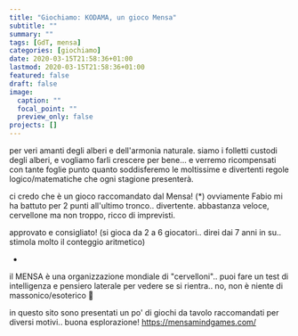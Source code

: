 ```yaml
---
title: "Giochiamo: KODAMA, un gioco Mensa"
subtitle: ""
summary: ""
tags: [GdT, mensa]
categories: [giochiamo]
date: 2020-03-15T21:58:36+01:00
lastmod: 2020-03-15T21:58:36+01:00
featured: false
draft: false
image:
  caption: ""
  focal_point: ""
  preview_only: false
projects: []
---
```


per veri amanti degli alberi e dell'armonia naturale.
siamo i folletti custodi degli alberi, e vogliamo farli crescere per bene... e verremo ricompensati con tante foglie punto quanto soddisferemo le moltissime e divertenti regole logico/matematiche che ogni stagione presenterà.

ci credo che è un gioco raccomandato dal Mensa! (*)
ovviamente Fabio mi ha battuto per 2 punti all'ultimo tronco.. divertente. abbastanza veloce, cervellone ma non troppo, ricco di imprevisti.

approvato e consigliato! (si gioca da 2 a 6 giocatori.. direi dai 7 anni in su.. stimola molto il conteggio aritmetico)

*
il MENSA è una organizzazione mondiale di "cervelloni".. puoi fare un test di intelligenza e pensiero laterale per vedere se si rientra.. no, non è niente di massonico/esoterico 🙂

in questo sito sono presentati un po' di giochi da tavolo raccomandati per diversi motivi.. buona esplorazione!
<https://mensamindgames.com/>